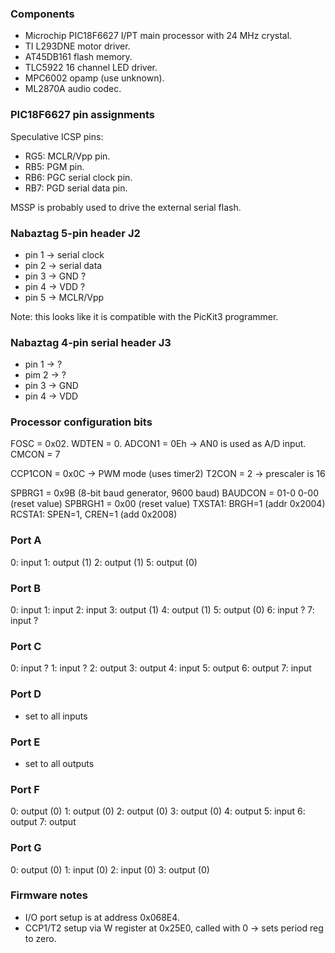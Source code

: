 ### Components
* Microchip PIC18F6627 I/PT main processor with 24 MHz crystal.
* TI L293DNE motor driver.
* AT45DB161 flash memory.
* TLC5922 16 channel LED driver.
* MPC6002 opamp (use unknown).
* ML2870A audio codec.

### PIC18F6627 pin assignments

Speculative ICSP pins:

* RG5: MCLR/Vpp pin.
* RB5: PGM pin.
* RB6: PGC serial clock pin.
* RB7: PGD serial data pin.

MSSP is probably used to drive the external serial flash.

### Nabaztag 5-pin header J2

* pin 1 -> serial clock
* pin 2 -> serial data
* pin 3 -> GND ?
* pin 4 -> VDD ?
* pin 5 -> MCLR/Vpp

Note: this looks like it is compatible with the PicKit3 programmer.

### Nabaztag 4-pin serial header J3

* pin 1 -> ?
* pim 2 -> ?
* pin 3 -> GND
* pin 4 -> VDD

### Processor configuration bits
FOSC   = 0x02.
WDTEN  = 0.
ADCON1 = 0Eh -> AN0 is used as A/D input.
CMCON  = 7

CCP1CON = 0x0C -> PWM mode (uses timer2)
T2CON   = 2 -> prescaler is 16

SPBRG1  = 0x9B (8-bit baud generator, 9600 baud)
BAUDCON = 01-0 0-00 (reset value)
SPBRGH1 = 0x00 (reset value)
TXSTA1:  BRGH=1 (addr 0x2004)
RCSTA1:  SPEN=1, CREN=1 (add 0x2008)

### Port A
0: input
1: output (1)
2: output (1)
5: output (0)

### Port B
0: input
1: input
2: input
3: output (1)
4: output (1)
5: output (0)
6: input ?
7: input ?

### Port C
0: input ?
1: input ?
2: output
3: output
4: input
5: output
6: output
7: input

### Port D
* set to all inputs

### Port E
* set to all outputs

### Port F
0: output (0)
1: output (0)
2: output (0)
3: output (0)
4: output
5: input
6: output
7: output

### Port G
0: output (0)
1: input (0)
2: input (0)
3: output (0)

### Firmware notes
* I/O port setup is at address 0x068E4.
* CCP1/T2 setup via W register at 0x25E0, called with 0 -> sets period reg to zero.